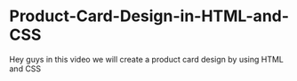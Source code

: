 # Product-Card-Design-in-HTML-and-CSS
Hey guys in this video we will create a product card design by using HTML and CSS
